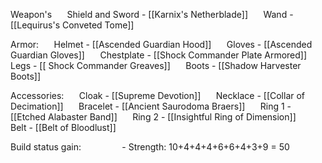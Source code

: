 Weapon's
$\quad$ Shield and Sword - [[Karnix's Netherblade]]
$\quad$ Wand - [[Lequirus's Conveted Tome]]

Armor: 
$\quad$ Helmet - [[Ascended Guardian Hood]]
$\quad$ Gloves - [[Ascended Guardian Gloves]]
$\quad$ Chestplate - [[Shock Commander Plate Armored]]
$\quad$ Legs - [[ Shock Commander Greaves]]
$\quad$ Boots - [[Shadow Harvester Boots]]

Accessories:
$\quad$ Cloak - [[Supreme Devotion]]
$\quad$ Necklace - [[Collar of Decimation]]
$\quad$ Bracelet - [[Ancient Saurodoma Braers]]
$\quad$ Ring 1 - [[Etched Alabaster Band]]
$\quad$ Ring 2 - [[Insightful Ring of Dimension]]
$\quad$ Belt - [[Belt of Bloodlust]]


Build status gain:
$\quad$ $\quad$ $\quad$ - Strength: 10+4+4+4+6+6+4+3+9 = 50
